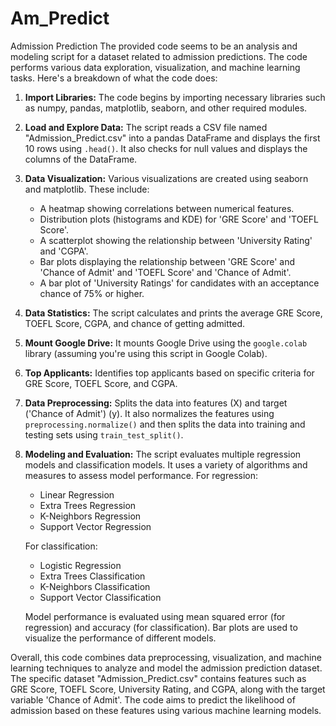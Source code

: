 # Am_Predict
Admission Prediction The provided code seems to be an analysis and modeling script for a dataset related to admission predictions. The code performs various data exploration, visualization, and machine learning tasks. Here's a breakdown of what the code does:

1. **Import Libraries:** The code begins by importing necessary libraries such as numpy, pandas, matplotlib, seaborn, and other required modules.

2. **Load and Explore Data:** The script reads a CSV file named "Admission_Predict.csv" into a pandas DataFrame and displays the first 10 rows using `.head()`. It also checks for null values and displays the columns of the DataFrame.

3. **Data Visualization:** Various visualizations are created using seaborn and matplotlib. These include:
   - A heatmap showing correlations between numerical features.
   - Distribution plots (histograms and KDE) for 'GRE Score' and 'TOEFL Score'.
   - A scatterplot showing the relationship between 'University Rating' and 'CGPA'.
   - Bar plots displaying the relationship between 'GRE Score' and 'Chance of Admit' and 'TOEFL Score' and 'Chance of Admit'.
   - A bar plot of 'University Ratings' for candidates with an acceptance chance of 75% or higher.

4. **Data Statistics:** The script calculates and prints the average GRE Score, TOEFL Score, CGPA, and chance of getting admitted.

5. **Mount Google Drive:** It mounts Google Drive using the `google.colab` library (assuming you're using this script in Google Colab).

6. **Top Applicants:** Identifies top applicants based on specific criteria for GRE Score, TOEFL Score, and CGPA.

7. **Data Preprocessing:** Splits the data into features (X) and target ('Chance of Admit') (y). It also normalizes the features using `preprocessing.normalize()` and then splits the data into training and testing sets using `train_test_split()`.

8. **Modeling and Evaluation:** The script evaluates multiple regression models and classification models. It uses a variety of algorithms and measures to assess model performance. For regression:
   - Linear Regression
   - Extra Trees Regression
   - K-Neighbors Regression
   - Support Vector Regression

   For classification:
   - Logistic Regression
   - Extra Trees Classification
   - K-Neighbors Classification
   - Support Vector Classification

   Model performance is evaluated using mean squared error (for regression) and accuracy (for classification). Bar plots are used to visualize the performance of different models.

Overall, this code combines data preprocessing, visualization, and machine learning techniques to analyze and model the admission prediction dataset. The specific dataset "Admission_Predict.csv" contains features such as GRE Score, TOEFL Score, University Rating, and CGPA, along with the target variable 'Chance of Admit'. The code aims to predict the likelihood of admission based on these features using various machine learning models.
